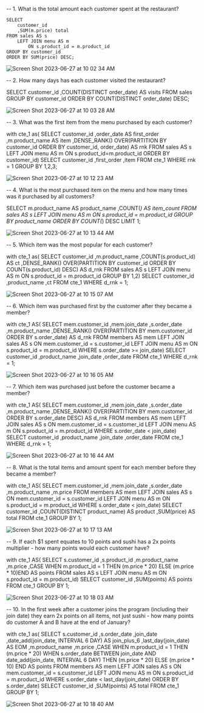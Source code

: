 -- 1. What is the total amount each customer spent at the restaurant?
```
SELECT
	customer_id
    ,SUM(m.price) total
FROM sales AS s
	LEFT JOIN menu AS m
		ON s.product_id = m.product_id
GROUP BY customer_id
ORDER BY SUM(price) DESC;
```
![Screen Shot 2023-06-27 at 10 02 34 AM](https://github.com/kevincombs08/8_week_sql_challenge/assets/126277909/e7afd40b-582b-4e5c-8247-d07729fa9576)
    
-- 2. How many days has each customer visited the restaurant?

 SELECT
	customer_id
    ,COUNT(DISTINCT order_date) AS visits
FROM sales
GROUP BY customer_id 
ORDER BY COUNT(DISTINCT order_date) DESC; 

![Screen Shot 2023-06-27 at 10 03 28 AM](https://github.com/kevincombs08/8_week_sql_challenge/assets/126277909/28453b56-1d80-4ba0-a289-2d36465c4934)

-- 3. What was the first item from the menu purchased by each customer?

with cte_1 as(
SELECT
	customer_id
    ,order_date AS first_order
    ,m.product_name AS item
    ,DENSE_RANK()
		OVER(PARTITION BY customer_id
				ORDER BY customer_id, order_date) AS rnk
FROM sales AS s
	LEFT JOIN menu AS m
		ON s.product_id=m.product_id
ORDER BY customer_id)
SELECT
	customer_id
    ,first_order
    ,item
FROM cte_1
WHERE rnk = 1
GROUP BY 1,2,3;

![Screen Shot 2023-06-27 at 10 12 23 AM](https://github.com/kevincombs08/8_week_sql_challenge/assets/126277909/ca36a0ee-d9df-436a-842e-7f8d8144d2c5)

-- 4. What is the most purchased item on the menu and how many times was it purchased by all customers?

SELECT
    m.product_name AS product_name
    ,COUNT(*) AS item_count
FROM sales AS s
	LEFT JOIN menu AS m 
		ON s.product_id = m.product_id
GROUP BY product_name
ORDER BY COUNT(*) DESC
LIMIT 1;

![Screen Shot 2023-06-27 at 10 13 44 AM](https://github.com/kevincombs08/8_week_sql_challenge/assets/126277909/a0a6bb7c-74ae-4afd-95a6-909eec1868d3)

-- 5. Which item was the most popular for each customer?

with cte_1 as(
SELECT
	customer_id
    ,m.product_name
    ,COUNT(s.product_id) AS ct
    ,DENSE_RANK()
		OVER(PARTITION BY customer_id
				ORDER BY COUNT(s.product_id) DESC) AS d_rnk
FROM sales AS s
	LEFT JOIN menu AS m
		ON s.product_id = m.product_id
GROUP BY 1,2)
SELECT
	customer_id
    ,product_name
    ,ct
FROM cte_1
WHERE d_rnk = 1;

![Screen Shot 2023-06-27 at 10 15 07 AM](https://github.com/kevincombs08/8_week_sql_challenge/assets/126277909/9beb625d-f83d-4a1d-92ac-f4b48fb878a8)

-- 6. Which item was purchased first by the customer after they became a member?

with cte_1 AS(
SELECT
	mem.customer_id
    ,mem.join_date
    ,s.order_date
    ,m.product_name
    ,DENSE_RANK()
		OVER(PARTITION BY mem.customer_id
				ORDER BY s.order_date) AS d_rnk
FROM members AS mem
	LEFT JOIN sales AS s
		ON mem.customer_id = s.customer_id
	LEFT JOIN menu AS m
		ON s.product_id = m.product_id
WHERE s.order_date >= join_date)
SELECT
	customer_id
    ,product_name
    ,join_date
    ,order_date
FROM cte_1
WHERE d_rnk = 1;

![Screen Shot 2023-06-27 at 10 16 05 AM](https://github.com/kevincombs08/8_week_sql_challenge/assets/126277909/d6aff483-b1eb-4d55-bec2-07e1015eda85)

-- 7. Which item was purchased just before the customer became a member?

with cte_1 AS(
SELECT
	mem.customer_id
    ,mem.join_date
    ,s.order_date
    ,m.product_name
    ,DENSE_RANK()
		OVER(PARTITION BY mem.customer_id
				ORDER BY s.order_date DESC) AS d_rnk
FROM members AS mem
	LEFT JOIN sales AS s
		ON mem.customer_id = s.customer_id
	LEFT JOIN menu AS m
		ON s.product_id = m.product_id
WHERE s.order_date < join_date)
SELECT
	customer_id
    ,product_name
    ,join_date
    ,order_date
FROM cte_1
WHERE d_rnk = 1;

![Screen Shot 2023-06-27 at 10 16 44 AM](https://github.com/kevincombs08/8_week_sql_challenge/assets/126277909/5822e0da-cc5b-4a55-9ce4-1d81bf300cc4)

-- 8. What is the total items and amount spent for each member before they became a member?

with cte_1 AS(
SELECT
	mem.customer_id
    ,mem.join_date
    ,s.order_date
    ,m.product_name
    ,m.price
FROM members AS mem
	LEFT JOIN sales AS s
		ON mem.customer_id = s.customer_id
	LEFT JOIN menu AS m
		ON s.product_id = m.product_id
WHERE s.order_date < join_date)
SELECT
	customer_id
    ,COUNT(DISTINCT product_name) AS product
    ,SUM(price) AS total
FROM cte_1
GROUP BY 1; 

![Screen Shot 2023-06-27 at 10 17 13 AM](https://github.com/kevincombs08/8_week_sql_challenge/assets/126277909/34d35a20-62a9-48ba-9a12-53fd2406ad37)

-- 9.  If each $1 spent equates to 10 points and sushi has a 2x points multiplier - how many points would each customer have?

with cte_1 AS(
SELECT
	s.customer_id
	,s.product_id
    ,m.product_name
    ,m.price
    ,CASE WHEN m.product_id = 1 THEN (m.price * 20) ELSE (m.price * 10)END AS points
FROM sales AS s
	LEFT JOIN menu AS m
		ON s.product_id = m.product_id)
SELECT 
	customer_id
    ,SUM(points) AS points
FROM cte_1
GROUP BY 1; 

![Screen Shot 2023-06-27 at 10 18 03 AM](https://github.com/kevincombs08/8_week_sql_challenge/assets/126277909/78ee1d19-cb0c-462a-b062-a9adad8ad2bc)

-- 10. In the first week after a customer joins the program (including their join date) they earn 2x points on all items, not just sushi - how many points do customer A and B have at the end of January?

with cte_1 as(
SELECT
	s.customer_id
	,s.order_date
    ,join_date
    ,date_add(join_date, INTERVAL 6 DAY) AS join_plus_6
    ,last_day(join_date) AS EOM
    ,m.product_name
    ,m.price
    ,CASE WHEN m.product_id = 1 THEN (m.price * 20) 
			WHEN s.order_date BETWEEN join_date AND date_add(join_date, INTERVAL 6 DAY) THEN (m.price * 20) 
            ELSE (m.price * 10) END AS points
FROM members AS mem
	LEFT JOIN sales AS s
		ON mem.customer_id = s.customer_id
	LEFT JOIN menu AS m
		ON s.product_id = m.product_id
WHERE s.order_date < last_day(join_date)
ORDER BY s.order_date)
SELECT
	customer_id
    ,SUM(points) AS total
FROM cte_1
GROUP BY 1;

![Screen Shot 2023-06-27 at 10 18 40 AM](https://github.com/kevincombs08/8_week_sql_challenge/assets/126277909/eeb0b565-7c20-426b-b90d-2b7be76d91d3)
